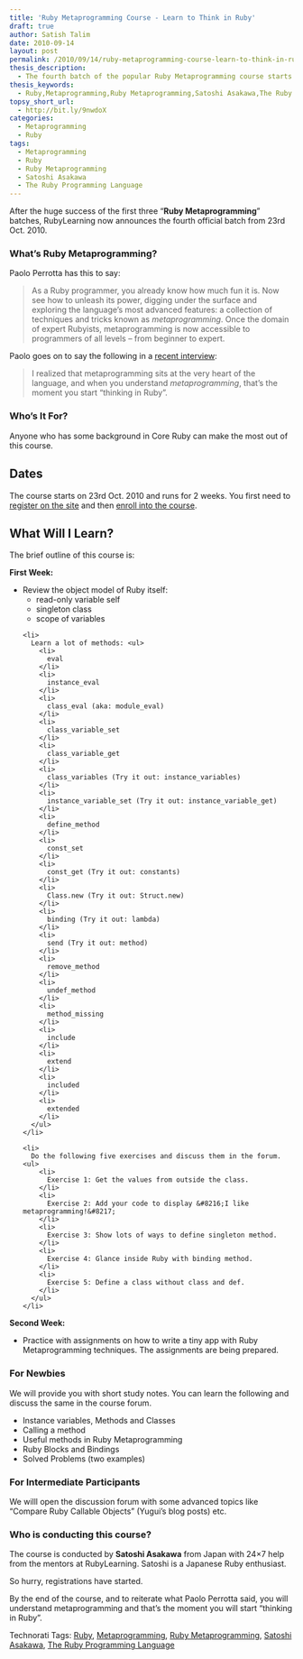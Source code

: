 ```yaml
---
title: 'Ruby Metaprogramming Course - Learn to Think in Ruby'
draft: true
author: Satish Talim
date: 2010-09-14
layout: post
permalink: /2010/09/14/ruby-metaprogramming-course-learn-to-think-in-ruby/
thesis_description:
  - The fourth batch of the popular Ruby Metaprogramming course starts 23rd Oct. 2010. Registrations open.
thesis_keywords:
  - Ruby,Metaprogramming,Ruby Metaprogramming,Satoshi Asakawa,The Ruby Programming Language
topsy_short_url:
  - http://bit.ly/9nwdoX
categories:
  - Metaprogramming
  - Ruby
tags:
  - Metaprogramming
  - Ruby
  - Ruby Metaprogramming
  - Satoshi Asakawa
  - The Ruby Programming Language
---
```

<div>
  <p>
    <span class="drop_cap">A</span>fter the huge success of the first three &#8220;<strong>Ruby Metaprogramming</strong>&#8221; batches, RubyLearning now announces the fourth official batch from 23rd Oct. 2010.
  </p>
  
  <h3>
    What&#8217;s Ruby Metaprogramming?
  </h3>
  
  <p>
    Paolo Perrotta has this to say:
  </p>
  
  <blockquote>
    <p>
      As a Ruby programmer, you already know how much fun it is. Now see how to unleash its power, digging under the surface and exploring the language&#8217;s most advanced features: a collection of techniques and tricks known as <em>metaprogramming</em>. Once the domain of expert Rubyists, metaprogramming is now accessible to programmers of all levels &#8211; from beginner to expert.
    </p>
  </blockquote>
  
  <p>
    Paolo goes on to say the following in a <a href="http://rubylearning.com/blog/2009/07/01/interview-author-paolo-perrotta/">recent interview</a>:
  </p>
  
  <blockquote>
    <p>
      I realized that metaprogramming sits at the very heart of the language, and when you understand <em>metaprogramming</em>, that&#8217;s the moment you start &#8220;thinking in Ruby&#8221;.
    </p>
  </blockquote>
  
  <h3>
    Who&#8217;s It For?
  </h3>
  
  <p>
    Anyone who has some background in Core Ruby can make the most out of this course.
  </p>
  
  <h2>
    Dates
  </h2>
  
  <p>
    The course starts on 23rd Oct. 2010 and runs for 2 weeks. You first need to <a href="http://rubylearning.org/">register on the site</a> and then <a href="http://rubylearning.org/class/course/view.php?id=63">enroll into the course</a>.
  </p>
  
  <h2>
    What Will I Learn?
  </h2>
  
  <p>
    The brief outline of this course is:
  </p>
  
  <p>
    <b>First Week:</b>
  </p>
  
  <ul>
    <li>
      Review the object model of Ruby itself: <ul>
        <li>
          read-only variable self
        </li>
        <li>
          singleton class
        </li>
        <li>
          scope of variables
        </li>
      </ul>
    </li>
    
    <li>
      Learn a lot of methods: <ul>
        <li>
          eval
        </li>
        <li>
          instance_eval
        </li>
        <li>
          class_eval (aka: module_eval)
        </li>
        <li>
          class_variable_set
        </li>
        <li>
          class_variable_get
        </li>
        <li>
          class_variables (Try it out: instance_variables)
        </li>
        <li>
          instance_variable_set (Try it out: instance_variable_get)
        </li>
        <li>
          define_method
        </li>
        <li>
          const_set
        </li>
        <li>
          const_get (Try it out: constants)
        </li>
        <li>
          Class.new (Try it out: Struct.new)
        </li>
        <li>
          binding (Try it out: lambda)
        </li>
        <li>
          send (Try it out: method)
        </li>
        <li>
          remove_method
        </li>
        <li>
          undef_method
        </li>
        <li>
          method_missing
        </li>
        <li>
          include
        </li>
        <li>
          extend
        </li>
        <li>
          included
        </li>
        <li>
          extended
        </li>
      </ul>
    </li>
    
    <li>
      Do the following five exercises and discuss them in the forum. <ul>
        <li>
          Exercise 1: Get the values from outside the class.
        </li>
        <li>
          Exercise 2: Add your code to display &#8216;I like metaprogramming!&#8217;
        </li>
        <li>
          Exercise 3: Show lots of ways to define singleton method.
        </li>
        <li>
          Exercise 4: Glance inside Ruby with binding method.
        </li>
        <li>
          Exercise 5: Define a class without class and def.
        </li>
      </ul>
    </li>
  </ul>
  
  <p>
    <b>Second Week:</b>
  </p>
  
  <ul>
    <li>
      Practice with assignments on how to write a tiny app with Ruby Metaprogramming techniques. The assignments are being prepared.
    </li>
  </ul>
  
  <h3>
    For Newbies
  </h3>
  
  <p>
    We will provide you with short study notes. You can learn the following and discuss the same in the course forum.
  </p>
  
  <ul>
    <li>
      Instance variables, Methods and Classes
    </li>
    <li>
      Calling a method
    </li>
    <li>
      Useful methods in Ruby Metaprogramming
    </li>
    <li>
      Ruby Blocks and Bindings
    </li>
    <li>
      Solved Problems (two examples)
    </li>
  </ul>
  
  <h3>
    For Intermediate Participants
  </h3>
  
  <p>
    We willl open the discussion forum with some advanced topics like &#8220;Compare Ruby Callable Objects&#8221; (Yugui&#8217;s blog posts) etc.
  </p>
  
  <h3>
    Who is conducting this course?
  </h3>
  
  <p>
    The course is conducted by <b>Satoshi Asakawa</b> from Japan with 24&#215;7 help from the mentors at RubyLearning. Satoshi is a Japanese Ruby enthusiast.
  </p>
  
  <p>
    So hurry, registrations have started.
  </p>
  
  <p class="alert">
    By the end of the course, and to reiterate what Paolo Perrotta said, you will understand metaprogramming and that&#8217;s the moment you will start &#8220;thinking in Ruby&#8221;.
  </p>
</div>

Technorati Tags: <a href="http://technorati.com/tag/Ruby" rel="tag">Ruby</a>, <a href="http://technorati.com/tag/Metaprogramming" rel="tag">Metaprogramming</a>, <a href="http://technorati.com/tag/Ruby+Metaprogramming" rel="tag">Ruby Metaprogramming</a>, <a href="http://technorati.com/tag/Satoshi+Asakawa" rel="tag">Satoshi Asakawa</a>, <a href="http://technorati.com/tag/The+Ruby+Programming+Language" rel="tag">The Ruby Programming Language</a>
